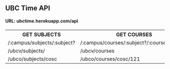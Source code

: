 
<h2>UBC Time API</h2>
<h4>URL: ubctime.herokuapp.com/api <h4>

<table>
    <tr>
        <th>GET SUBJECTS</th>
        <th>GET COURSES</th>
        <th>GET SECTIONS INFO</th>
    </tr>
    <tr>
        <td>/:campus/subjects/:subject?</td>
        <td>/:campus/courses/:subject?/:courseNumber?</td>
        <td>/:campus/courses/:subject?/:courseNumber?/:section?</td>
    </tr>
    <tr>
        <td>/ubcv/subjects/</td>
        <td>/ubcv/courses</td>
        <td>/ubcv/sections-info/</td>
    </tr>
    <tr>
        <td>/ubco/subjects/cosc</td>
        <td>/ubco/courses/cosc/121</td>
        <td>/ubco/sections-info/cosc/121/101</td>
    </tr>
  </table>
